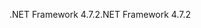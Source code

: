 <span data-ttu-id="daaf1-101">.NET Framework 4.7.2</span><span class="sxs-lookup"><span data-stu-id="daaf1-101">.NET Framework 4.7.2</span></span>
